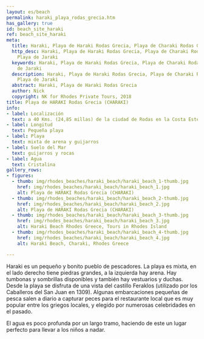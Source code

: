 ```yaml
---
layout: es/beach
permalink: haraki_playa_rodas_grecia.htm
has_gallery: true
id: beach_site_haraki
ref: beach_site_haraki
meta:
  title: Haraki, Playa de Haraki Rodas Grecia, Playa de Charaki Rodas Grecia
  http_desc: Haraki, Playa de Haraki Rodas Grecia, Playa de Charaki Rodas Grecia,
    Playa de Jaraki
  keywords: Haraki, Playa de Haraki Rodas Grecia, Playa de Charaki Rodas Grecia, Playa
    de Jaraki
  description: Haraki, Playa de Haraki Rodas Grecia, Playa de Charaki Rodas Grecia,
    Playa de Jaraki
  abstract: Haraki, Playa de Haraki Rodas Grecia
  author: Nick
  copyright: NK for Rhodes Private Tours, 2018
title: Playa de HARAKI Rodas Grecia (CHARAKI)
info:
- label: Localización
  text: a 40 Kms. (24,85 millas) de la ciudad de Rodas en la Costa Este
- label: Longitud
  text: Pequeña playa
- label: Playa
  text: mixta de arena y guijarros
- label: Suelo del Mar
  text: guijarros y rocas
- label: Agua
  text: Cristalina
gallery_rows:
- figures:
  - thumb: img/rhodes_beaches/haraki_beach/haraki_beach_1-thumb.jpg
    href: img/rhodes_beaches/haraki_beach/haraki_beach_1.jpg
    alt: Playa de HARAKI Rodas Grecia (CHARAKI)
  - thumb: img/rhodes_beaches/haraki_beach/haraki_beach_2-thumb.jpg
    href: img/rhodes_beaches/haraki_beach/haraki_beach_2.jpg
    alt: Playa de HARAKI Rodas Grecia (CHARAKI)
  - thumb: img/rhodes_beaches/haraki_beach/haraki_beach_3-thumb.jpg
    href: img/rhodes_beaches/haraki_beach/haraki_beach_3.jpg
    alt: Haraki Beach Rhodes Greece, Tours in Rhodes Island
  - thumb: img/rhodes_beaches/haraki_beach/haraki_beach_4-thumb.jpg
    href: img/rhodes_beaches/haraki_beach/haraki_beach_4.jpg
    alt: Haraki Beach, Charaki, Rhodes Greece

---
```

Haraki es un pequeño y bonito pueblo de pescadores. La playa es mixta, en el lado derecho tiene piedras grandes, a la izquierda hay arena. Hay tumbonas y sombrillas disponibles y también hay vestuarios y duchas. Desde la playa se disfruta de una vista del castillo Feraklos (utilizado por los Caballeros del San Juan en 1309). Algunas embarcaciones pequeñas de pesca salen a diario a capturar peces para el restaurante local que es muy popular entre los griegos locales, y elegido por numerosas celebridades en el pasado.

El agua es poco profunda por un largo tramo, haciendo de este un lugar perfecto para llevar a los niños a nadar.